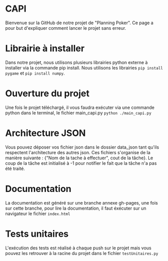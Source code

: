 # CAPI
Bienvenue sur la GitHub de notre projet de "Planning Poker". Ce page a pour but d'expliquer comment lancer le projet sans erreur.

# Librairie à installer
Dans notre projet, nous utilisons plusieurs librairies python externe à installer via la commande pip install. Nous utilisons les librairies `pip install pygame` et `pip install numpy`.

# Ouverture du projet
Une fois le projet téléchargé, il vous faudra exécuter via une commande python dans le terminal, le fichier main_capi.py `python ./main_capi.py`

# Architecture JSON
Vous pouvez déposer vos fichier json dans le dossier data_json tant qu'ils respectent l'architecture des autres json.
Ces fichiers s'organise de la manière suivante : {"Nom de la tache à effectuer", cout de la tâche}. Le coup de la tâche est initialisé à -1 pour notifier le fait que la tâche n'a pas été traité.

# Documentation
La documentation est généré sur une branche annexe gh-pages, une fois sur cette branche, pour lire la documentation, il faut éxécuter sur un navigateur le fichier `index.html`

# Tests unitaires
L'exécution des tests est réalisé à chaque push sur le projet mais vous pouvez les retrouver à la racine du projet dans le fichier `testUnitaires.py`
